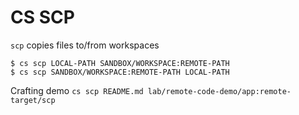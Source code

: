 # CS SCP

`scp` copies files to/from workspaces

```
$ cs scp LOCAL-PATH SANDBOX/WORKSPACE:REMOTE-PATH
$ cs scp SANDBOX/WORKSPACE:REMOTE-PATH LOCAL-PATH
```

Crafting demo `cs scp README.md lab/remote-code-demo/app:remote-target/scp`